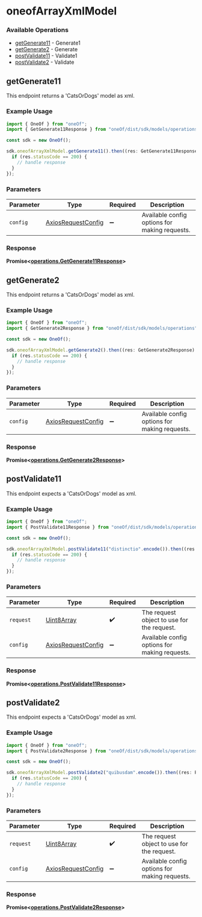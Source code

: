 # oneofArrayXmlModel

### Available Operations

* [getGenerate11](#getgenerate11) - Generate1
* [getGenerate2](#getgenerate2) - Generate
* [postValidate11](#postvalidate11) - Validate1
* [postValidate2](#postvalidate2) - Validate

## getGenerate11

This endpoint returns a 'CatsOrDogs' model as xml.

### Example Usage

```typescript
import { OneOf } from "oneOf";
import { GetGenerate11Response } from "oneOf/dist/sdk/models/operations";

const sdk = new OneOf();

sdk.oneofArrayXmlModel.getGenerate11().then((res: GetGenerate11Response) => {
  if (res.statusCode == 200) {
    // handle response
  }
});
```

### Parameters

| Parameter                                                    | Type                                                         | Required                                                     | Description                                                  |
| ------------------------------------------------------------ | ------------------------------------------------------------ | ------------------------------------------------------------ | ------------------------------------------------------------ |
| `config`                                                     | [AxiosRequestConfig](https://axios-http.com/docs/req_config) | :heavy_minus_sign:                                           | Available config options for making requests.                |


### Response

**Promise<[operations.GetGenerate11Response](../../models/operations/getgenerate11response.md)>**


## getGenerate2

This endpoint returns a 'CatsOrDogs' model as xml.

### Example Usage

```typescript
import { OneOf } from "oneOf";
import { GetGenerate2Response } from "oneOf/dist/sdk/models/operations";

const sdk = new OneOf();

sdk.oneofArrayXmlModel.getGenerate2().then((res: GetGenerate2Response) => {
  if (res.statusCode == 200) {
    // handle response
  }
});
```

### Parameters

| Parameter                                                    | Type                                                         | Required                                                     | Description                                                  |
| ------------------------------------------------------------ | ------------------------------------------------------------ | ------------------------------------------------------------ | ------------------------------------------------------------ |
| `config`                                                     | [AxiosRequestConfig](https://axios-http.com/docs/req_config) | :heavy_minus_sign:                                           | Available config options for making requests.                |


### Response

**Promise<[operations.GetGenerate2Response](../../models/operations/getgenerate2response.md)>**


## postValidate11

This endpoint expects a 'CatsOrDogs' model as xml.

### Example Usage

```typescript
import { OneOf } from "oneOf";
import { PostValidate11Response } from "oneOf/dist/sdk/models/operations";

const sdk = new OneOf();

sdk.oneofArrayXmlModel.postValidate11("distinctio".encode()).then((res: PostValidate11Response) => {
  if (res.statusCode == 200) {
    // handle response
  }
});
```

### Parameters

| Parameter                                                    | Type                                                         | Required                                                     | Description                                                  |
| ------------------------------------------------------------ | ------------------------------------------------------------ | ------------------------------------------------------------ | ------------------------------------------------------------ |
| `request`                                                    | [Uint8Array](../../models//.md)                              | :heavy_check_mark:                                           | The request object to use for the request.                   |
| `config`                                                     | [AxiosRequestConfig](https://axios-http.com/docs/req_config) | :heavy_minus_sign:                                           | Available config options for making requests.                |


### Response

**Promise<[operations.PostValidate11Response](../../models/operations/postvalidate11response.md)>**


## postValidate2

This endpoint expects a 'CatsOrDogs' model as xml.

### Example Usage

```typescript
import { OneOf } from "oneOf";
import { PostValidate2Response } from "oneOf/dist/sdk/models/operations";

const sdk = new OneOf();

sdk.oneofArrayXmlModel.postValidate2("quibusdam".encode()).then((res: PostValidate2Response) => {
  if (res.statusCode == 200) {
    // handle response
  }
});
```

### Parameters

| Parameter                                                    | Type                                                         | Required                                                     | Description                                                  |
| ------------------------------------------------------------ | ------------------------------------------------------------ | ------------------------------------------------------------ | ------------------------------------------------------------ |
| `request`                                                    | [Uint8Array](../../models//.md)                              | :heavy_check_mark:                                           | The request object to use for the request.                   |
| `config`                                                     | [AxiosRequestConfig](https://axios-http.com/docs/req_config) | :heavy_minus_sign:                                           | Available config options for making requests.                |


### Response

**Promise<[operations.PostValidate2Response](../../models/operations/postvalidate2response.md)>**

